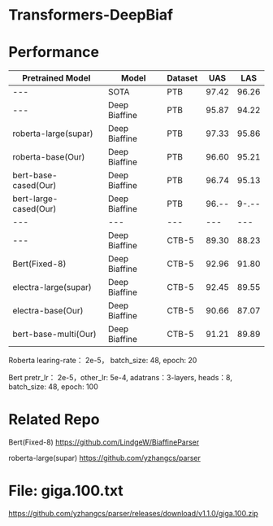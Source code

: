 # Transformers-DeepBiaf


# Performance

| Pretrained Model  | Model | Dataset | UAS | LAS |
| ------------- | ------------- |------------- |------------- |-------------|
| ---  | SOTA | PTB  |  97.42 | 96.26		
| ---  | Deep Biaffine | PTB  |  95.87 | 94.22	
| roberta-large(supar)  | Deep Biaffine | PTB  |  97.33  | 95.86
| roberta-base(Our)  | Deep Biaffine | PTB  |  96.60  | 95.21
| bert-base-cased(Our)  | Deep Biaffine | PTB  |  96.74  | 95.13
| bert-large-cased(Our)  | Deep Biaffine | PTB  |  96.--  | 9-.--
| ---| ---| ---| ---| ---|
| ---  | Deep Biaffine | CTB-5  |  89.30 | 88.23
| Bert(Fixed-8)  | Deep Biaffine | CTB-5  |  92.96 | 91.80
| electra-large(supar)  | Deep Biaffine | CTB-5  |  92.45  | 89.55
| electra-base(Our)  | Deep Biaffine | CTB-5  |  90.66  | 87.07
| bert-base-multi(Our)  | Deep Biaffine | CTB-5  |  91.21  | 89.89

Roberta learing-rate： 2e-5， batch_size: 48, epoch: 20

Bert  pretr_lr： 2e-5，other_lr: 5e-4, adatrans：3-layers, heads：8, batch_size: 48, epoch: 100
#  Related Repo
Bert(Fixed-8)  https://github.com/LindgeW/BiaffineParser

roberta-large(supar)  https://github.com/yzhangcs/parser

# File: giga.100.txt
https://github.com/yzhangcs/parser/releases/download/v1.1.0/giga.100.zip

